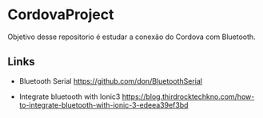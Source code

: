 # CordovaProject

Objetivo desse repositorio é estudar a conexão do Cordova com Bluetooth.

## Links

- Bluetooth Serial
https://github.com/don/BluetoothSerial

- Integrate bluetooth with Ionic3 
https://blog.thirdrocktechkno.com/how-to-integrate-bluetooth-with-ionic-3-edeea39ef3bd
